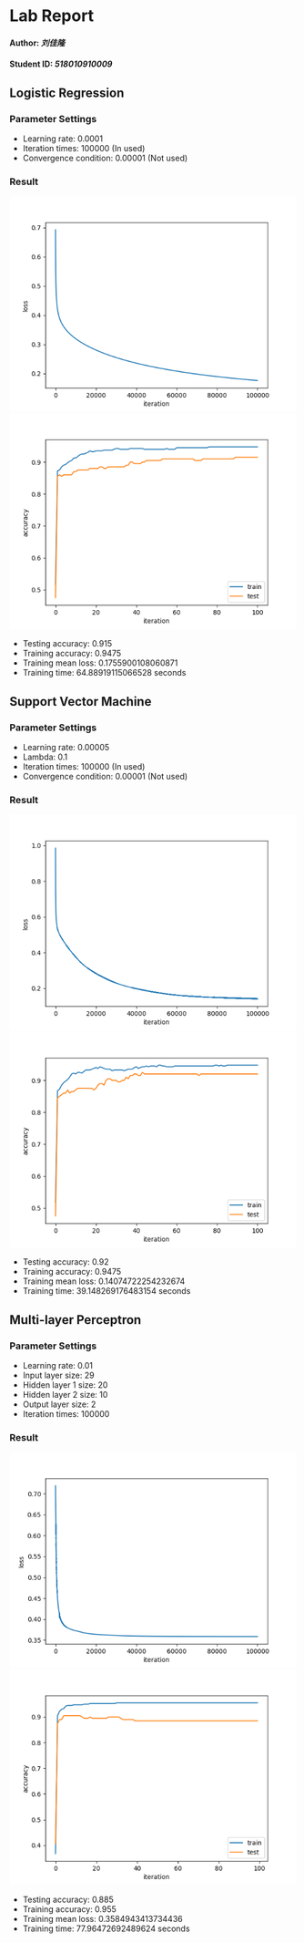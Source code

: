 # Lab Report

#### Author: *刘佳隆*

#### Student ID: *518010910009*

## Logistic Regression

### Parameter Settings

- Learning rate: 0.0001
- Iteration times: 100000 (In used)
- Convergence condition: 0.00001 (Not used)

### Result

![Logistic Regression](./lr_loss.png)
![Logistic Regression](./lr_accuracy.png)

- Testing accuracy: 0.915
- Training accuracy: 0.9475
- Training mean loss: 0.1755900108060871
- Training time: 64.88919115066528 seconds

## Support Vector Machine

### Parameter Settings

- Learning rate: 0.00005
- Lambda: 0.1
- Iteration times: 100000 (In used)
- Convergence condition: 0.00001 (Not used)

### Result

![Logistic Regression](./svm_loss.png)
![Logistic Regression](./svm_accuracy.png)

- Testing accuracy: 0.92
- Training accuracy: 0.9475
- Training mean loss: 0.14074722254232674
- Training time: 39.148269176483154 seconds

## Multi-layer Perceptron

### Parameter Settings

- Learning rate: 0.01
- Input layer size: 29
- Hidden layer 1 size: 20
- Hidden layer 2 size: 10
- Output layer size: 2
- Iteration times: 100000

### Result

![Logistic Regression](./mlp_loss.png)
![Logistic Regression](./mlp_accuracy.png)

- Testing accuracy: 0.885
- Training accuracy: 0.955
- Training mean loss: 0.3584943413734436
- Training time: 77.96472692489624 seconds